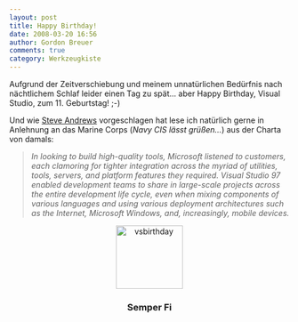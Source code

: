 ```yaml
---
layout: post
title: Happy Birthday!
date: 2008-03-20 16:56
author: Gordon Breuer
comments: true
category: Werkzeugkiste
---
```

<p>Aufgrund der Zeitverschiebung und meinem unnat&#252;rlichen Bed&#252;rfnis nach n&#228;chtlichem Schlaf leider einen Tag zu sp&#228;t... aber Happy Birthday, Visual Studio, zum 11. Geburtstag! ;-)</p>  <p>Und wie <a href="http://www.platinumbay.com/blogs/dotneticated/archive/2008/03/18/happy-visual-studio-birthday.aspx" target="_blank">Steve Andrews</a> vorgeschlagen hat lese ich nat&#252;rlich gerne in Anlehnung an das Marine Corps (<em>Navy CIS l&#228;sst gr&#252;&#223;en...</em>) aus der Charta von damals:</p>  <blockquote>   <p><i>In looking to build high-quality tools, Microsoft listened to customers, each clamoring for tighter integration across the myriad of utilities, tools, servers, and platform features they required. Visual Studio 97 enabled development teams to share in large-scale projects across the entire development life cycle, even when mixing components of various languages and using various deployment architectures such as the Internet, Microsoft Windows, and, increasingly, mobile devices.</i></p> </blockquote>  <p></p> <center><img style="border-top-width: 0px; border-left-width: 0px; border-bottom-width: 0px; border-right-width: 0px" height="114" alt="vsbirthday" src="http://anheledirwp.blob.core.windows.net/wordpress/2008/03/vsbirthday_3.png" width="120" border="0" /></center><center><strong>     <h3>Semper Fi</h3>   </strong></center>
